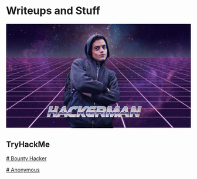 # **Writeups and Stuff**

![banner](docs/assets/images/fetchimage.jpg)

## TryHackMe
[  # Bounty Hacker](docs/bounty_hacker.md)

[  # Anonymous](docs/anonymous.md)



<script src="https://tryhackme.com/badge/805944"></script>


<?php ?>
